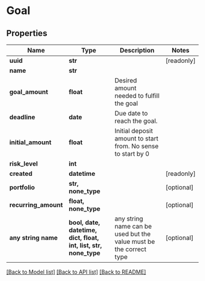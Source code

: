 # Goal


## Properties
Name | Type | Description | Notes
------------ | ------------- | ------------- | -------------
**uuid** | **str** |  | [readonly] 
**name** | **str** |  | 
**goal_amount** | **float** | Desired amount needed to fulfill the goal | 
**deadline** | **date** | Due date to reach the goal. | 
**initial_amount** | **float** | Initial deposit amount to start from. No sense to start by 0 | 
**risk_level** | **int** |  | 
**created** | **datetime** |  | [readonly] 
**portfolio** | **str, none_type** |  | [optional] 
**recurring_amount** | **float, none_type** |  | [optional] 
**any string name** | **bool, date, datetime, dict, float, int, list, str, none_type** | any string name can be used but the value must be the correct type | [optional]

[[Back to Model list]](../README.md#documentation-for-models) [[Back to API list]](../README.md#documentation-for-api-endpoints) [[Back to README]](../README.md)


